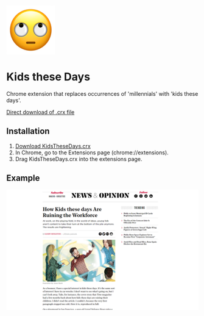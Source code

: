 ![](Source/icon128.png)

Kids these Days
=============

Chrome extension that replaces occurrences of 'millennials' with 'kids these days'.

[Direct download of .crx file](https://github.com/ashtonbaker/kids-these-days/blob/master/KidsTheseDays.crx?raw=true)

Installation
------------
1. [Download KidsTheseDays.crx](https://github.com/ashtonbaker/kids-these-days/blob/master/KidsTheseDays.crx?raw=true)
2. In Chrome, go to the Extensions page (chrome://extensions).
3. Drag KidsTheseDays.crx into the extensions page.

Example
------------
![](Source/screenshot.png)
